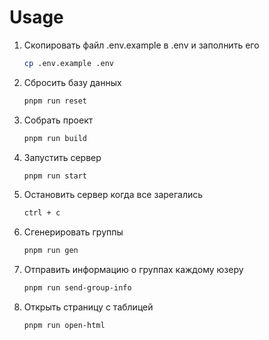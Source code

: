 # Usage
1. Скопировать файл .env.example в .env и заполнить его
    ```bash
    cp .env.example .env
    ```
2. Сбросить базу данных
    ```bash 
    pnpm run reset
    ```
3. Собрать проект
    ```bash 
    pnpm run build
    ```
4. Запустить сервер
    ```bash
    pnpm run start
    ```
5. Остановить сервер когда все зарегались
    ```bash
    ctrl + c
    ```
6. Сгенерировать группы
    ```bash
    pnpm run gen
    ```
7. Отправить информацию о группах каждому юзеру
    ```bash
    pnpm run send-group-info
    ```
8. Открыть страницу с таблицей
    ```bash
    pnpm run open-html
    ```